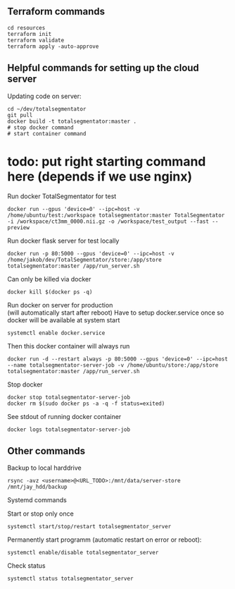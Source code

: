 ## Terraform commands
```
cd resources
terraform init
terraform validate
terraform apply -auto-approve
```

## Helpful commands for setting up the cloud server
Updating code on server:
``` 
cd ~/dev/totalsegmentator
git pull
docker build -t totalsegmentator:master .
# stop docker command
# start container command
``` 

# todo: put right starting command here (depends if we use nginx)

Run docker TotalSegmentator for test
``` 
docker run --gpus 'device=0' --ipc=host -v /home/ubuntu/test:/workspace totalsegmentator:master TotalSegmentator -i /workspace/ct3mm_0000.nii.gz -o /workspace/test_output --fast --preview
``` 

Run docker flask server for test locally
``` 
docker run -p 80:5000 --gpus 'device=0' --ipc=host -v /home/jakob/dev/TotalSegmentator/store:/app/store totalsegmentator:master /app/run_server.sh
``` 
Can only be killed via docker
``` 
docker kill $(docker ps -q)
``` 

Run docker on server for production  
(will automatically start after reboot)
Have to setup docker.service once so docker will be available at system start
``` 
systemctl enable docker.service
``` 
Then this docker container will always run
``` 
docker run -d --restart always -p 80:5000 --gpus 'device=0' --ipc=host --name totalsegmentator-server-job -v /home/ubuntu/store:/app/store totalsegmentator:master /app/run_server.sh
``` 

Stop docker
```
docker stop totalsegmentator-server-job
docker rm $(sudo docker ps -a -q -f status=exited)  
```

See stdout of running docker container
```
docker logs totalsegmentator-server-job
```


## Other commands

Backup to local harddrive
``` 
rsync -avz <username>@<URL_TODO>:/mnt/data/server-store /mnt/jay_hdd/backup
``` 

Systemd commands

Start or stop only once
``` 
systemctl start/stop/restart totalsegmentator_server
``` 
Permanently start programm (automatic restart on error or reboot):
``` 
systemctl enable/disable totalsegmentator_server
``` 
Check status
``` 
systemctl status totalsegmentator_server
``` 

